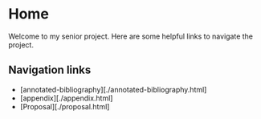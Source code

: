 # Home
Welcome to my senior project.  Here are some helpful links to navigate the project.

## Navigation links
- [annotated-bibliography][./annotated-bibliography.html]
- [appendix][./appendix.html]
- [Proposal][./proposal.html]
